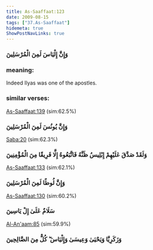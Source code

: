 ```yaml
---
title: As-Saaffaat:123
date: 2009-08-15
tags: ["37.As-Saaffaat"]
hidemeta: true 
ShowPostNavLinks: true 
---
```

### وَإِنَّ إِلْيَاسَ لَمِنَ الْمُرْسَلِينَ
### meaning: 
Indeed Ilyas was one of the apostles.
### similar verses: 

[As-Saaffaat:139](/37/139) (sim:62.5%)

### وَإِنَّ يُونُسَ لَمِنَ الْمُرْسَلِينَ

[Saba:20](/34/20) (sim:62.3%)

### وَلَقَدْ صَدَّقَ عَلَيْهِمْ إِبْلِيسُ ظَنَّهُ فَاتَّبَعُوهُ إِلَّا فَرِيقًا مِنَ الْمُؤْمِنِينَ

[As-Saaffaat:133](/37/133) (sim:62.1%)

### وَإِنَّ لُوطًا لَمِنَ الْمُرْسَلِينَ

[As-Saaffaat:130](/37/130) (sim:60.2%)

### سَلَامٌ عَلَىٰ إِلْ يَاسِينَ

[Al-An'aam:85](/6/85) (sim:59.9%)

### وَزَكَرِيَّا وَيَحْيَىٰ وَعِيسَىٰ وَإِلْيَاسَ ۖ كُلٌّ مِنَ الصَّالِحِينَ
